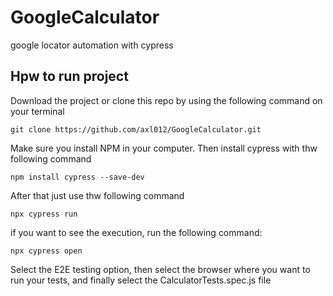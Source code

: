 # GoogleCalculator
google locator automation with cypress

## Hpw to run project

Download the project or clone this repo by using the following command on your terminal

`git clone https://github.com/axl012/GoogleCalculator.git
`

Make sure you install NPM in your computer.
Then install cypress with thw following command


`npm install cypress --save-dev
`

After that just use thw following command

`npx cypress run
`

if you want to see the execution, run the following command:

`npx cypress open
`

Select the E2E testing option, then select the browser where you want to run your tests, and finally select the CalculatorTests.spec.js file



